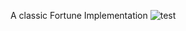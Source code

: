 A classic Fortune Implementation
![test](https://github.com/KOTOKORURU/VoronoiGraph/assets/28585527/74c99e97-9ffc-4d5d-a2d3-5b324e377462)
